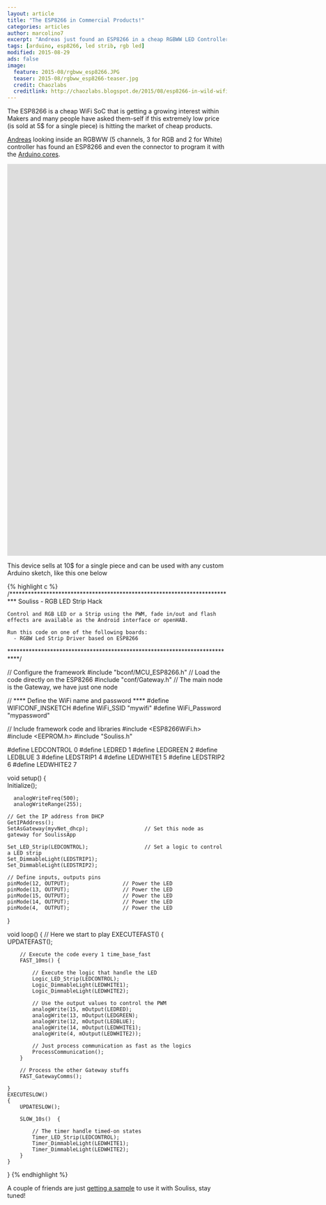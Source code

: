 ```yaml
---
layout: article
title: "The ESP8266 in Commercial Products!"
categories: articles
author: marcolino7
excerpt: "Andreas just found an ESP8266 in a cheap RGBWW LED Controller."
tags: [arduino, esp8266, led strib, rgb led]
modified: 2015-08-29
ads: false  
image:
  feature: 2015-08/rgbww_esp8266.JPG
  teaser: 2015-08/rgbww_esp8266-teaser.jpg
  credit: Chaozlabs
  creditlink: http://chaozlabs.blogspot.de/2015/08/esp8266-in-wild-wifi-led-controller-hack.html?m=1
---
```


The ESP8266 is a cheap WiFi SoC that is getting a growing interest within Makers and many people have asked them-self if this extremely low price (is sold at 5$ for a single piece) is hitting the market of cheap products.

[Andreas](http://chaozlabs.blogspot.de/2015/08/esp8266-in-wild-wifi-led-controller-hack.html?m=1) looking inside an RGBWW (5 channels, 3 for RGB and 2 for White) controller has found an ESP8266 and even the connector to program it with the [Arduino cores](https://github.com/esp8266/Arduino).

<iframe width="1600" height="900" src="https://www.youtube.com/embed/OrIDz9ky8zk" frameborder="0" allowfullscreen></iframe>

This device sells at 10$ for a single piece and can be used with any custom Arduino sketch, like this one below

{% highlight c %}
/**************************************************************************
    Souliss - RGB LED Strip Hack
    
    Control and RGB LED or a Strip using the PWM, fade in/out and flash 
    effects are available as the Android interface or openHAB.
 
    Run this code on one of the following boards:
      - RGBW Led Strip Driver based on ESP8266
    
***************************************************************************/

// Configure the framework
#include "bconf/MCU_ESP8266.h"              // Load the code directly on the ESP8266
#include "conf/Gateway.h"                   // The main node is the Gateway, we have just one node

// **** Define the WiFi name and password ****
#define WIFICONF_INSKETCH
#define WiFi_SSID               "mywifi"
#define WiFi_Password           "mypassword"    

// Include framework code and libraries
#include <ESP8266WiFi.h>
#include <EEPROM.h>
#include "Souliss.h"

#define LEDCONTROL        0
#define LEDRED            1
#define LEDGREEN          2
#define LEDBLUE           3
#define	LEDSTRIP1         4
#define LEDWHITE1         5
#define LEDSTRIP2         6
#define LEDWHITE2         7

void setup()
{   
    Initialize();

	  analogWriteFreq(500);
	  analogWriteRange(255);

    // Get the IP address from DHCP
    GetIPAddress();                          
    SetAsGateway(myvNet_dhcp);                  // Set this node as gateway for SoulissApp                        
                
    Set_LED_Strip(LEDCONTROL);                  // Set a logic to control a LED strip
    Set_DimmableLight(LEDSTRIP1);
    Set_DimmableLight(LEDSTRIP2);
   
    // Define inputs, outputs pins
    pinMode(12, OUTPUT);                 // Power the LED
    pinMode(13, OUTPUT);                 // Power the LED
    pinMode(15, OUTPUT);                 // Power the LED    
    pinMode(14, OUTPUT);                 // Power the LED
    pinMode(4,  OUTPUT);                 // Power the LED 
}

void loop()
{ 
    // Here we start to play
    EXECUTEFAST() {                     
        UPDATEFAST();   

        // Execute the code every 1 time_base_fast      
        FAST_10ms() {
                    
            // Execute the logic that handle the LED
            Logic_LED_Strip(LEDCONTROL);
            Logic_DimmableLight(LEDWHITE1);
            Logic_DimmableLight(LEDWHITE2);

            // Use the output values to control the PWM
            analogWrite(15, mOutput(LEDRED);
            analogWrite(13, mOutput(LEDGREEN);
            analogWrite(12, mOutput(LEDBLUE);
            analogWrite(14, mOutput(LEDWHITE1);
            analogWrite(4, mOutput(LEDWHITE2));

            // Just process communication as fast as the logics
            ProcessCommunication();
        } 

        // Process the other Gateway stuffs
        FAST_GatewayComms();
          
    }
    EXECUTESLOW()
    {   
        UPDATESLOW();

        SLOW_10s()  {
        
            // The timer handle timed-on states
            Timer_LED_Strip(LEDCONTROL); 
            Timer_DimmableLight(LEDWHITE1);
            Timer_DimmableLight(LEDWHITE2);                       
        }     
    }       
} 
{% endhighlight %}

A couple of friends are just [getting a sample](https://groups.google.com/forum/?utm_medium=email&utm_source=footer#!msg/souliss/x_ZmFFRWVCo/9-DwshERBgAJ) to use it with Souliss, stay tuned!
